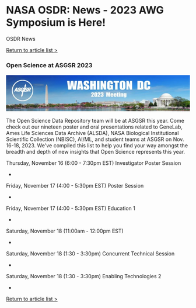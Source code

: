 # NASA OSDR: News - 2023 AWG Symposium is Here!

OSDR News

[Return to article list >](broken-reference)

### Open Science at ASGSR 2023

![Open Science at ASGSR 2023](<.gitbook/assets/asgsr 2023.png>)

The Open Science Data Repository team will be at ASGSR this year. Come check out our nineteen poster and oral presentations related to GeneLab, Ames Life Sciences Data Archive (ALSDA), NASA Biological Institutional Scientific Collection (NBISC), AI/ML, and student teams at ASGSR on Nov. 16-18, 2023. We've compiled this list to help you find your way amongst the breadth and depth of new insights that Open Science represents this year.

Thursday, November 16 (6:00 - 7:30pm EST) Investigator Poster Session

*

Friday, November 17 (4:00 - 5:30pm EST) Poster Session

*

Friday, November 17 (4:00 - 5:30pm EST) Education 1

*

Saturday, November 18 (11:00am - 12:00pm EST)

*

Saturday, November 18 (1:30 - 3:30pm) Concurrent Technical Session

*

Saturday, November 18 (1:30 - 3:30pm) Enabling Technologies 2

*

[Return to article list >](broken-reference)
